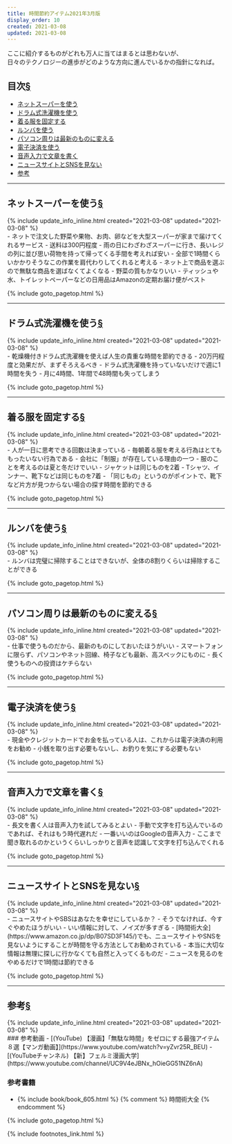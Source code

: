 ```yaml
---
title: 時間節約アイテム2021年3月版
display_order: 10
created: 2021-03-08
updated: 2021-03-08
---
```

ここに紹介するものがどれも万人に当てはまるとは思わないが、  
日々のテクノロジーの進歩がどのような方向に進んでいるかの指針になれば。

## <a name="index">目次</a><a class="heading-anchor-permalink" href="#目次">§</a>

<ul id="index_ul">
<li><a href="#use-online-supermarket">ネットスーパーを使う</a></li>
<li><a href="#use-a-drum-type-washing-machine">ドラム式洗濯機を使う</a></li>
<li><a href="#fix-the-clothes-you-wear">着る服を固定する</a></li>
<li><a href="#use-a-roomba">ルンバを使う</a></li>
<li><a href="#change-your-computer-to-the-latest-version">パソコン周りは最新のものに変える</a></li>
<li><a href="#use-electronic-payment">電子決済を使う</a></li>
<li><a href="#use-voice-input-for-writing">音声入力で文章を書く</a></li>
<li><a href="#avoid-news-sites-and-social-networking-sites">ニュースサイトとSNSを見ない</a></li>
<li><a href="#reference">参考</a></li>
</ul>

* * *
## <a name="use-online-supermarket">ネットスーパーを使う</a><a class="heading-anchor-permalink" href="#use-online-supermarket">§</a>
<div class="chapter-updated">{% include update_info_inline.html created="2021-03-08" updated="2021-03-08" %}</div>
- ネットで注文した野菜や果物、お肉、卵などを大型スーパーが家まで届けてくれるサービス
- 送料は300円程度
  - 雨の日にわざわざスーパーに行き、長いレジの列に並び思い荷物を持って帰ってくる手間を考えれば安い
  - 全部で1時間くらいかかりそうなこの作業を肩代わりしてくれると考える
- ネット上で商品を選ぶので無駄な商品を選ばなくてよくなる
- 野菜の質もかなりいい
- ティッシュや水、トイレットペーパーなどの日用品はAmazonの定期お届け便がベスト

{% include goto_pagetop.html %}

* * *
## <a name="use-a-drum-type-washing-machine">ドラム式洗濯機を使う</a><a class="heading-anchor-permalink" href="#use-a-drum-type-washing-machine">§</a>
<div class="chapter-updated">{% include update_info_inline.html created="2021-03-08" updated="2021-03-08" %}</div>
- 乾燥機付きドラム式洗濯機を使えば人生の貴重な時間を節約できる
- 20万円程度と効果だが、まずそろえるべき
- ドラム式洗濯機を持っていないだけで週に1時間を失う
  - 月に4時間、1年間で48時間も失ってしまう

{% include goto_pagetop.html %}

* * *
## <a name="fix-the-clothes-you-wear">着る服を固定する</a><a class="heading-anchor-permalink" href="#fix-the-clothes-you-wear">§</a>
<div class="chapter-updated">{% include update_info_inline.html created="2021-03-08" updated="2021-03-08" %}</div>
- 人が一日に思考できる回数は決まっている
- 毎朝着る服を考える行為はとてももったいない行為である
  - 会社に「制服」が存在している理由の一つ
- 服のことを考えるのは夏と冬だけでいい
- ジャケットは同じものを2着
- Tシャツ、インナー、靴下などは同じものを7着
- 「同じもの」というのがポイントで、靴下など片方が見つからない場合の探す時間を節約できる

{% include goto_pagetop.html %}

* * *
## <a name="use-a-roomba">ルンバを使う</a><a class="heading-anchor-permalink" href="#use-a-roomba">§</a>
<div class="chapter-updated">{% include update_info_inline.html created="2021-03-08" updated="2021-03-08" %}</div>
- ルンバは完璧に掃除することはできないが、全体の8割りくらいは掃除することができる

{% include goto_pagetop.html %}

* * *
## <a name="change-your-computer-to-the-latest-version">パソコン周りは最新のものに変える</a><a class="heading-anchor-permalink" href="#change-your-computer-to-the-latest-version">§</a>
<div class="chapter-updated">{% include update_info_inline.html created="2021-03-08" updated="2021-03-08" %}</div>
- 仕事で使うものだから、最新のものにしておいたほうがいい
- スマートフォンに限らず、パソコンやネット回線、椅子なども最新、高スペックにものに
- 長く使うものへの投資はケチらない

{% include goto_pagetop.html %}

* * *
## <a name="use-electronic-payment">電子決済を使う</a><a class="heading-anchor-permalink" href="#use-electronic-payment">§</a>
<div class="chapter-updated">{% include update_info_inline.html created="2021-03-08" updated="2021-03-08" %}</div>
- 現金やクレジットカードでお金を払っている人は、これからは電子決済の利用をお勧め
- 小銭を取り出す必要もないし、お釣りを気にする必要もない

{% include goto_pagetop.html %}

* * *
## <a name="use-voice-input-for-writing">音声入力で文章を書く</a><a class="heading-anchor-permalink" href="#use-voice-input-for-writing">§</a>
<div class="chapter-updated">{% include update_info_inline.html created="2021-03-08" updated="2021-03-08" %}</div>
- 長文を書く人は音声入力を試してみるとよい
- 手動で文字を打ち込んでいるのであれば、それはもう時代遅れだ
- 一番いいのはGoogleの音声入力
  - ここまで聞き取れるのかというくらいしっかりと音声を認識して文字を打ち込んでくれる

{% include goto_pagetop.html %}

* * *
## <a name="avoid-news-sites-and-social-networking-sites">ニュースサイトとSNSを見ない</a><a class="heading-anchor-permalink" href="#avoid-news-sites-and-social-networking-sites">§</a>
<div class="chapter-updated">{% include update_info_inline.html created="2021-03-08" updated="2021-03-08" %}</div>
- ニュースサイトやSBSはあなたを幸せにしているか？
  - そうでなければ、今すぐやめたほうがいい
- いい情報に対して、ノイズが多すぎる
- [時間術大全](https://www.amazon.co.jp/dp/B07SD3F145/)でも、ニュースサイトやSNSを見ないようにすることが時間を守る方法としてお勧めされている
- 本当に大切な情報は無理に探しに行かなくても自然と入ってくるものだ
- ニュースを見るのをやめるだけで1時間は節約できる

{% include goto_pagetop.html %}

* * *
## <a name="reference">参考</a><a class="heading-anchor-permalink" href="#reference">§</a>
<div class="chapter-updated">{% include update_info_inline.html created="2021-03-08" updated="2021-03-08" %}</div>
### 参考動画
- [(YouTube) 【漫画】「無駄な時間」をゼロにする最強アイテム８選【マンガ動画】](https://www.youtube.com/watch?v=yZvr25R_BEU)
- [(YouTubeチャンネル) 【新】フェルミ漫画大学](https://www.youtube.com/channel/UC9V4eJBNx_hOieGG51NZ6nA)

### 参考書籍
- {% include book/book_605.html %} {% comment %} 時間術大全 {% endcomment %}

{% include goto_pagetop.html %}

{% include footnotes_link.html %}
